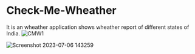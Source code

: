 # Check-Me-Wheather
It is an wheather application shows wheather report of different states of India.
![CMW1](https://github.com/Beyound3d/Check-Me-Wheather/assets/129869652/dae38824-aeae-43d6-a513-6c134141c8d2)

![Screenshot 2023-07-06 143259](https://github.com/Beyound3d/Check-Me-Wheather/assets/129869652/70e0d343-6bd7-4ce7-8eb5-8be94073b601)
